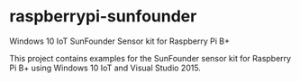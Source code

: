 # raspberrypi-sunfounder
Windows 10 IoT SunFounder Sensor kit for Raspberry Pi B+

This project contains examples for the SunFounder sensor kit for Raspberry Pi B+ using Windows 10 IoT and Visual Studio 2015.
